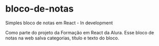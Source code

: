 # bloco-de-notas
Simples bloco de notas em React - In development

Como parte do projeto da Formação em React da Alura. Esse bloco de notas na web salva categorias, título e texto do bloco.
